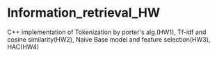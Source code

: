 # Information_retrieval_HW
C++ implementation of Tokenization by porter's alg.(HW1), Tf-idf and cosine similarity(HW2), Naive Base model and feature selection(HW3), HAC(HW4)
